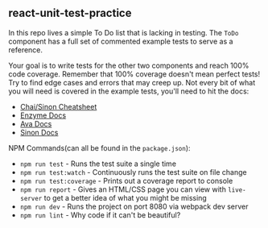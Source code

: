 ## react-unit-test-practice

In this repo lives a simple To Do list that is lacking in testing. The `ToDo` component has a full set of commented example tests to serve as a reference.

Your goal is to write tests for the other two components and reach 100% code coverage. Remember that 100% coverage doesn't mean perfect tests! Try to find edge cases and errors that may creep up. Not every bit of what you will need is covered in the example tests, you'll need to hit the docs:

* [Chai/Sinon Cheatsheet](https://gist.github.com/yoavniran/1e3b0162e1545055429e#sinon)
* [Enzyme Docs](http://airbnb.io/enzyme/docs/api/)
* [Ava Docs](https://github.com/avajs/ava)
* [Sinon Docs](http://sinonjs.org/docs/)

NPM Commands(can all be found in the `package.json`):
* `npm run test` - Runs the test suite a single time
* `npm run test:watch` - Continuously runs the test suite on file change
* `npm run test:coverage` - Prints out a coverage report to console
* `npm run report` - Gives an HTML/CSS page you can view with `live-server` to get a better idea of what you might be missing
* `npm run dev` - Runs the project on port 8080 via webpack dev server
* `npm run lint` - Why code if it can't be beautiful?

